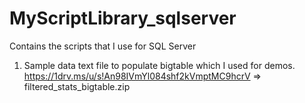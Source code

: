 # MyScriptLibrary_sqlserver
Contains the scripts that I use for SQL Server

1. Sample data text file to populate bigtable which I used for demos. 
https://1drv.ms/u/s!An98IVmYl084shf2kVmptMC9hcrV => filtered_stats_bigtable.zip

